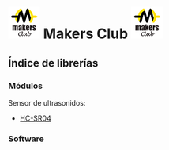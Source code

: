 # ![LOGO](https://github.com/makersclubpp/MC_Indice/blob/master/img/LOGO_makers_64x64.png) Makers Club ![LOGO](https://github.com/makersclubpp/MC_Indice/blob/master/img/LOGO_makers_64x64.png)
## Índice de librerías


### Módulos
Sensor de ultrasonidos:
- [HC-SR04](https://github.com/makersclubpp/MC_module_hc-sr04/)


### Software